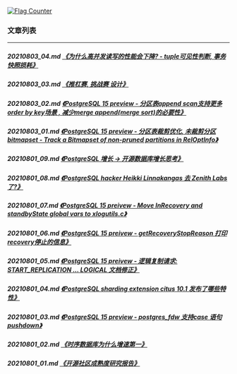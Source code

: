 <a rel="nofollow" href="http://info.flagcounter.com/h9V1"  ><img src="http://s03.flagcounter.com/count/h9V1/bg_FFFFFF/txt_000000/border_CCCCCC/columns_2/maxflags_12/viewers_0/labels_0/pageviews_0/flags_0/"  alt="Flag Counter"  border="0"  ></a>  
  
### 文章列表  
----  
##### 20210803_04.md   [《为什么高并发读写的性能会下降?  - tuple可见性判断, 事务快照损耗》](20210803_04.md)  
##### 20210803_03.md   [《推杠赛, 挑战赛 设计》](20210803_03.md)  
##### 20210803_02.md   [《PostgreSQL 15 preview - 分区表append scan支持更多order by key场景 , 减少merge append(merge sort)的必要性》](20210803_02.md)  
##### 20210803_01.md   [《PostgreSQL 15 preview - 分区表裁剪优化, 未裁剪分区bitmapset - Track a Bitmapset of non-pruned partitions in RelOptInfo》](20210803_01.md)  
##### 20210801_09.md   [《PostgreSQL 增长 -> 开源数据库增长思考》](20210801_09.md)  
##### 20210801_08.md   [《PostgreSQL hacker Heikki Linnakangas 去 Zenith Labs 了?》](20210801_08.md)  
##### 20210801_07.md   [《PostgreSQL 15 preivew - Move InRecovery and standbyState global vars to xlogutils.c》](20210801_07.md)  
##### 20210801_06.md   [《PostgreSQL 15 preivew - getRecoveryStopReason 打印recovery停止的信息》](20210801_06.md)  
##### 20210801_05.md   [《PostgreSQL 15 preivew - 逻辑复制请求: START_REPLICATION ... LOGICAL 文档修正》](20210801_05.md)  
##### 20210801_04.md   [《PostgreSQL sharding extension citus 10.1 发布了哪些特性》](20210801_04.md)  
##### 20210801_03.md   [《PostgreSQL 15 preview - postgres_fdw 支持case 语句pushdown》](20210801_03.md)  
##### 20210801_02.md   [《时序数据库为什么增速第一》](20210801_02.md)  
##### 20210801_01.md   [《开源社区成熟度研究报告》](20210801_01.md)  

